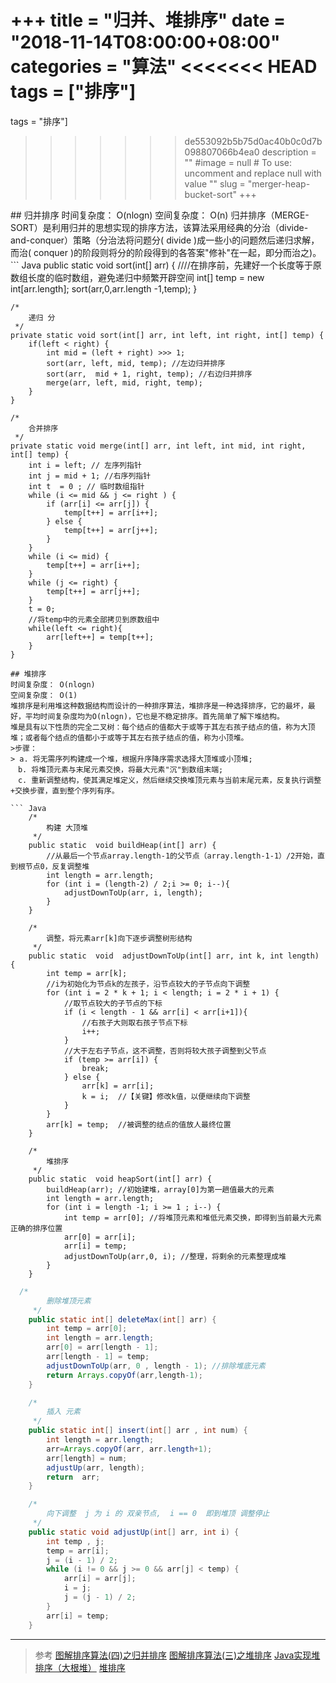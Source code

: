 +++
title = "归并、堆排序"
date = "2018-11-14T08:00:00+08:00"
categories = "算法"
<<<<<<< HEAD
tags = ["排序"]
=======
tags = "排序"]
>>>>>>> de553092b5b75d0ac40b0c0d7b098807066b4ea0
description = ""
#image = null  # To use: uncomment and replace null with value
"<!-- link" = "https://www.jianshu.com/p/db32c48eab69 -->"
slug = "merger-heap-bucket-sort"
+++

<p class="description"></p>
## 归并排序
时间复杂度： O(nlogn)
空间复杂度： O(n)
归并排序（MERGE-SORT）是利用归并的思想实现的排序方法，该算法采用经典的分治（divide-and-conquer）策略（分治法将问题分( divide )成一些小的问题然后递归求解，而治( conquer )的阶段则将分的阶段得到的各答案"修补"在一起，即分而治之)。
<!-- more -->
``` Java
 public static void sort(int[] arr) {
        ////在排序前，先建好一个长度等于原数组长度的临时数组，避免递归中频繁开辟空间
        int[] temp = new int[arr.length];
        sort(arr,0,arr.length -1,temp);
    }

    /*
        递归 分
     */
    private static void sort(int[] arr, int left, int right, int[] temp) {
        if(left < right) {
            int mid = (left + right) >>> 1;
            sort(arr, left, mid, temp); //左边归并排序
            sort(arr,  mid + 1, right, temp); //右边归并排序
            merge(arr, left, mid, right, temp);
        }
    }

    /*
        合并排序
     */
    private static void merge(int[] arr, int left, int mid, int right, int[] temp) {
        int i = left; // 左序列指针
        int j = mid + 1; //右序列指针
        int t  = 0 ; // 临时数组指针
        while (i <= mid && j <= right ) {
            if (arr[i] <= arr[j]) {
                temp[t++] = arr[i++];
            } else {
                temp[t++] = arr[j++];
            }
        }
        while (i <= mid) {
            temp[t++] = arr[i++];
        }
        while (j <= right) {
            temp[t++] = arr[j++];
        }
        t = 0;
        //将temp中的元素全部拷贝到原数组中
        while(left <= right){
            arr[left++] = temp[t++];
        }
    }
```
## 堆排序
时间复杂度： O(nlogn)
空间复杂度： O(1)
堆排序是利用堆这种数据结构而设计的一种排序算法，堆排序是一种选择排序，它的最坏，最好，平均时间复杂度均为O(nlogn)，它也是不稳定排序。首先简单了解下堆结构。
堆是具有以下性质的完全二叉树：每个结点的值都大于或等于其左右孩子结点的值，称为大顶堆；或者每个结点的值都小于或等于其左右孩子结点的值，称为小顶堆。
>步骤：
> a. 将无需序列构建成一个堆，根据升序降序需求选择大顶堆或小顶堆;
　b. 将堆顶元素与末尾元素交换，将最大元素"沉"到数组末端;
　c. 重新调整结构，使其满足堆定义，然后继续交换堆顶元素与当前末尾元素，反复执行调整+交换步骤，直到整个序列有序。

``` Java
    /*
        构建 大顶堆
     */
    public static  void buildHeap(int[] arr) {
        //从最后一个节点array.length-1的父节点（array.length-1-1）/2开始，直到根节点0，反复调整堆
        int length = arr.length;
        for (int i = (length-2) / 2;i >= 0; i--){
            adjustDownToUp(arr, i, length);
        }
    }

    /*
        调整，将元素arr[k]向下逐步调整树形结构
     */
    public static  void  adjustDownToUp(int[] arr, int k, int length) {
        int temp = arr[k];
        //i为初始化为节点k的左孩子，沿节点较大的子节点向下调整
        for (int i = 2 * k + 1; i < length; i = 2 * i + 1) {
            //取节点较大的子节点的下标
            if (i < length - 1 && arr[i] < arr[i+1]){
                //右孩子大则取右孩子节点下标
                i++;
            }
            //大于左右子节点，这不调整，否则将较大孩子调整到父节点
            if (temp >= arr[i]) {
                break;
            } else {
                arr[k] = arr[i];
                k = i;  //【关键】修改k值，以便继续向下调整
            }
        }
        arr[k] = temp;  //被调整的结点的值放人最终位置
    }

    /*
        堆排序
     */
    public static  void heapSort(int[] arr) {
        buildHeap(arr); //初始建堆，array[0]为第一趟值最大的元素
        int length = arr.length;
        for (int i = length -1; i >= 1 ; i--) {
            int temp = arr[0]; //将堆顶元素和堆低元素交换，即得到当前最大元素正确的排序位置
            arr[0] = arr[i];
            arr[i] = temp;
            adjustDownToUp(arr,0, i); //整理，将剩余的元素整理成堆
        }
    }
```
``` Java
  /*
        删除堆顶元素
     */
    public static int[] deleteMax(int[] arr) {
        int temp = arr[0];
        int length = arr.length;
        arr[0] = arr[length - 1];
        arr[length - 1] = temp;
        adjustDownToUp(arr, 0 , length - 1); //排除堆底元素
        return Arrays.copyOf(arr,length-1);
    }

    /*
        插入 元素
     */
    public static int[] insert(int[] arr , int num) {
        int length = arr.length;
        arr=Arrays.copyOf(arr, arr.length+1);
        arr[length] = num;
        adjustUp(arr, length);
        return  arr;
    }

    /*
        向下调整  j 为 i 的 双亲节点,  i == 0  即到堆顶 调整停止
     */
    public static void adjustUp(int[] arr, int i) {
        int temp , j;
        temp = arr[i];
        j = (i - 1) / 2;
        while (i != 0 && j >= 0 && arr[j] < temp) {
            arr[i] = arr[j];
            i = j;
            j = (j - 1) / 2;
        }
        arr[i] = temp;
    }
```
- - - - -
> 参考
> [图解排序算法(四)之归并排序](https://www.cnblogs.com/chengxiao/p/6194356.html)
> [图解排序算法(三)之堆排序](https://www.cnblogs.com/chengxiao/p/6129630.html)
> [Java实现堆排序（大根堆）](https://www.cnblogs.com/CherishFX/p/4643940.html)
> [堆排序](http://www.cnblogs.com/dolphin0520/archive/2011/10/06/2199741.html)

